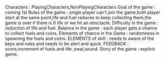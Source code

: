 Characters : PlayingCharacters,NonPlayingCharacters
Goal of the game : coming 1st
Rules of the game : single player can't join the game,both player start at the same point,life and fuel reduces to keep collecting them,the game is over if there is 0 life or we hit an obsctacle.
Difficulty in the game : reduction of life and fuel.
Balance in the game : each player gets a chance to collect fuels and coins.
Elements of chance in the Game : randomness in spawning the fuels and coins.
ELEMENTS of skill : needs to aware of the keys and rules and needs to be alert and quick.
FEEDBACK : score,increment of fuels and life ,swal,sound.
Story of the game : explicit game. 